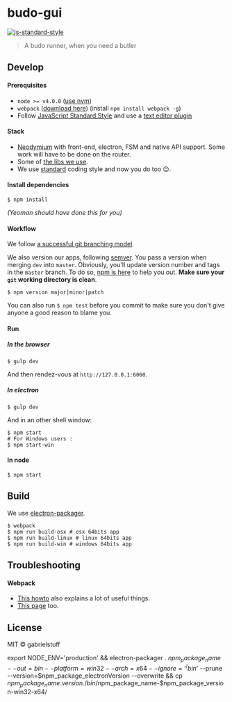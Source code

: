 # budo-gui

[![js-standard-style](https://img.shields.io/badge/code%20style-standard-brightgreen.svg)](http://standardjs.com/)

> A budo runner, when you need a butler


## Develop

#### Prerequisites

* `node >= v4.0.0` ([use nvm](https://github.com/creationix/nvm))
* `webpack` ([download here](https://github.com/webpack/webpack)) (install `npm install webpack -g`)
* Follow [JavaScript Standard Style](https://github.com/feross/standard) and use a [text editor plugin](https://github.com/feross/standard#text-editor-plugins)

#### Stack

- [Neodymium](https://github.com/soixantecircuits/neodymium) with front-end, electron, FSM and native API support. Some work will have to be done on the router.
- Some of [the libs we use](https://github.com/soixantecircuits/awesome-app-js).
- We use [standard](https://github.com/feross/standard) coding style and now you do too 😉.

#### Install dependencies

```
$ npm install
```
*(Yeoman should have done this for you)*

#### Workflow

We follow [a successful git branching model](http://nvie.com/posts/a-successful-git-branching-model/).

We also version our apps, following [semver](http://semver.org/). You pass a version when merging `dev` into `master`. Obviously, you'll update version number and tags in the `master` branch.
To do so, [npm is here](https://docs.npmjs.com/cli/version) to help you out. **Make sure your `git` working directory is clean**.

```
$ npm version major|minor|patch
```

You can also run `$ npm test` before you commit to make sure you don't give anyone a good reason to blame you.

#### Run

##### In the browser

```
$ gulp dev
```
And then rendez-vous at `http://127.0.0.1:6060`.

##### In electron

```
$ gulp dev
```

And in an other shell window:

```
$ npm start
# For Windows users :
$ npm start-win
```

#### In node
```
$ npm start
```

## Build

We use [electron-packager](https://github.com/maxogden/electron-packager).

```
$ webpack
$ npm run build-osx # osx 64bits app
$ npm run build-linux # linux 64bits app
$ npm run build-win # windows 64bits app
```

## Troubleshooting

#### Webpack

- [This howto](https://github.com/petehunt/webpack-howto) also explains a lot of useful things.
- [This page](https://github.com/webpack/docs/wiki/shimming-modules) too.

## License

MIT © gabrielstuff

export NODE_ENV='production' && electron-packager . $npm_package_name --out=bin --platform=win32 --arch=x64 --ignore='^/bin$' --prune --version=$npm_package_electronVersion --overwrite && cp $npm_package_name.version ./bin/$npm_package_name-$npm_package_version-win32-x64/